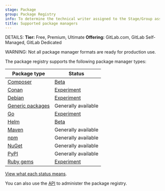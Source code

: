 ```yaml
---
stage: Package
group: Package Registry
info: To determine the technical writer assigned to the Stage/Group associated with this page, see https://handbook.gitlab.com/handbook/product/ux/technical-writing/#assignments
title: Supported package managers
---
```


DETAILS:
**Tier:** Free, Premium, Ultimate
**Offering:** GitLab.com, GitLab Self-Managed, GitLab Dedicated

WARNING:
Not all package manager formats are ready for production use.

The package registry supports the following package manager types:

| Package type                                     | Status |
|--------------------------------------------------|--------|
| [Composer](../composer_repository/index.md)      | [Beta](https://gitlab.com/groups/gitlab-org/-/epics/6817) |
| [Conan](../conan_repository/index.md)            | [Experiment](https://gitlab.com/groups/gitlab-org/-/epics/6816) |
| [Debian](../debian_repository/index.md)          | [Experiment](https://gitlab.com/groups/gitlab-org/-/epics/6057) |
| [Generic packages](../generic_packages/index.md) | Generally available     |
| [Go](../go_proxy/index.md)                       | [Experiment](https://gitlab.com/groups/gitlab-org/-/epics/3043) |
| [Helm](../helm_repository/index.md)              | [Beta](https://gitlab.com/groups/gitlab-org/-/epics/6366) |
| [Maven](../maven_repository/index.md)            | Generally available      |
| [npm](../npm_registry/index.md)                  | Generally available      |
| [NuGet](../nuget_repository/index.md)            | Generally available      |
| [PyPI](../pypi_repository/index.md)              | Generally available      |
| [Ruby gems](../rubygems_registry/index.md)       | [Experiment](https://gitlab.com/groups/gitlab-org/-/epics/3200) |

[View what each status means](../../../policy/development_stages_support.md).

You can also use the [API](../../../api/packages.md) to administer the package registry.
